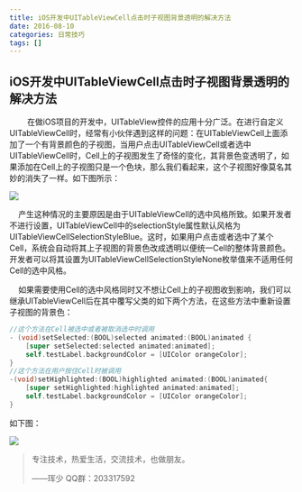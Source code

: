 ```yaml
---
title: iOS开发中UITableViewCell点击时子视图背景透明的解决方法
date: 2016-08-10
categories: 日常技巧
tags: []
---
```

## iOS开发中UITableViewCell点击时子视图背景透明的解决方法

        在做iOS项目的开发中，UITableView控件的应用十分广泛。在进行自定义UITableViewCell时，经常有小伙伴遇到这样的问题：在UITableViewCell上面添加了一个有背景颜色的子视图，当用户点击UITableViewCell或者选中UITableViewCell时，Cell上的子视图发生了奇怪的变化，其背景色变透明了，如果添加在Cell上的子视图只是一个色块，那么我们看起来，这个子视图好像莫名其妙的消失了一样。如下图所示：

![](http://static.oschina.net/uploads/space/2016/0810/142921_gC8o_2340880.png)

    产生这种情况的主要原因是由于UITableViewCell的选中风格所致。如果开发者不进行设置，UITableViewCell中的selectionStyle属性默认风格为UITableViewCellSelectionStyleBlue。这时，如果用户点击或者选中了某个Cell，系统会自动将其上子视图的背景色改成透明以便统一Cell的整体背景颜色。开发者可以将其设置为UITableViewCellSelectionStyleNone枚举值来不适用任何Cell的选中风格。

    如果需要使用Cell的选中风格同时又不想让Cell上的子视图收到影响，我们可以继承UITableViewCell后在其中覆写父类的如下两个方法，在这些方法中重新设置子视图的背景色：

```objectivec
//这个方法在Cell被选中或者被取消选中时调用
- (void)setSelected:(BOOL)selected animated:(BOOL)animated {
    [super setSelected:selected animated:animated];
    self.testLabel.backgroundColor = [UIColor orangeColor];
}
//这个方法在用户按住Cell时被调用
-(void)setHighlighted:(BOOL)highlighted animated:(BOOL)animated{
    [super setHighlighted:highlighted animated:animated];
    self.testLabel.backgroundColor = [UIColor orangeColor];
}
```

如下图：

![](http://static.oschina.net/uploads/space/2016/0810/144116_Ll58_2340880.png)

> 专注技术，热爱生活，交流技术，也做朋友。
> 
> ——珲少 QQ群：203317592
